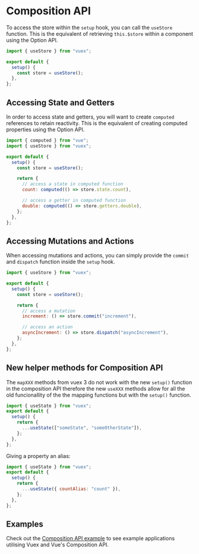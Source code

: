 # Composition API

To access the store within the `setup` hook, you can call the `useStore` function. This is the equivalent of retrieving `this.$store` within a component using the Option API.

```js
import { useStore } from "vuex";

export default {
  setup() {
    const store = useStore();
  },
};
```

## Accessing State and Getters

In order to access state and getters, you will want to create `computed` references to retain reactivity. This is the equivalent of creating computed properties using the Option API.

```js
import { computed } from "vue";
import { useStore } from "vuex";

export default {
  setup() {
    const store = useStore();

    return {
      // access a state in computed function
      count: computed(() => store.state.count),

      // access a getter in computed function
      double: computed(() => store.getters.double),
    };
  },
};
```

## Accessing Mutations and Actions

When accessing mutations and actions, you can simply provide the `commit` and `dispatch` function inside the `setup` hook.

```js
import { useStore } from "vuex";

export default {
  setup() {
    const store = useStore();

    return {
      // access a mutation
      increment: () => store.commit("increment"),

      // access an action
      asyncIncrement: () => store.dispatch("asyncIncrement"),
    };
  },
};
```

## New helper methods for Composition API

The `mapXXX` methods from vuex 3 do not work with the new `setup()` function in the composition API therefore the new `useXXX` methods allow for all the old funcionallity of the the mapping functions but with the `setup()` function.

```js
import { useState } from "vuex";
export default {
  setup() {
    return {
      ...useState(["someState", "someOtherState"]),
    };
  },
};
```

Giving a property an alias:

```js
import { useState } from "vuex";
export default {
  setup() {
    return {
      ...useState({ countAlias: "count" }),
    };
  },
};
```

## Examples

Check out the [Composition API example](https://github.com/vuejs/vuex/tree/4.0/examples/composition) to see example applications utilising Vuex and Vue's Composition API.
